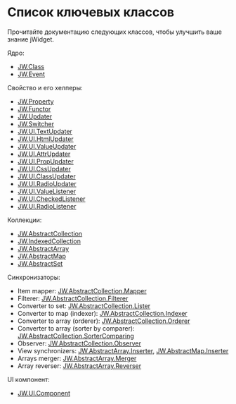 ﻿# Список ключевых классов

Прочитайте документацию следующих классов, чтобы улучшить ваше знание jWidget.

Ядро:

- [JW.Class](#!/guide/rujwclass)
- [JW.Event](#!/guide/rujwevent)

Свойство и его хелперы:

- [JW.Property](#!/guide/rujwproperty)
- [JW.Functor](#!/guide/rujwfunctor)
- [JW.Updater](#!/guide/rujwupdater)
- [JW.Switcher](#!/guide/rujwswitcher)
- [JW.UI.TextUpdater](#!/guide/rujwuitextupdater)
- [JW.UI.HtmlUpdater](#!/guide/rujwuihtmlupdater)
- [JW.UI.ValueUpdater](#!/guide/rujwuivalueupdater)
- [JW.UI.AttrUpdater](#!/guide/rujwuiattrupdater)
- [JW.UI.PropUpdater](#!/guide/rujwuipropupdater)
- [JW.UI.CssUpdater](#!/guide/rujwuicssupdater)
- [JW.UI.ClassUpdater](#!/guide/rujwuiclassupdater)
- [JW.UI.RadioUpdater](#!/guide/rujwuiradioupdater)
- [JW.UI.ValueListener](#!/guide/rujwuivaluelistener)
- [JW.UI.CheckedListener](#!/guide/rujwuicheckedlistener)
- [JW.UI.RadioListener](#!/guide/rujwuiradiolistener)

Коллекции:

- [JW.AbstractCollection](#!/guide/rujwabstractcollection)
- [JW.IndexedCollection](#!/guide/rujwindexedcollection)
- [JW.AbstractArray](#!/guide/rujwabstractarray)
- [JW.AbstractMap](#!/guide/rujwabstractmap)
- [JW.AbstractSet](#!/guide/rujwabstractset)

Синхронизаторы:

- Item mapper: [JW.AbstractCollection.Mapper](#!/guide/rujwabstractcollectionmapper)
- Filterer: [JW.AbstractCollection.Filterer](#!/guide/rujwabstractcollectionfilterer)
- Converter to set: [JW.AbstractCollection.Lister](#!/guide/rujwabstractcollectionlister)
- Converter to map (indexer): [JW.AbstractCollection.Indexer](#!/guide/rujwabstractcollectionindexer)
- Converter to array (orderer): [JW.AbstractCollection.Orderer](#!/guide/rujwabstractcollectionorderer)
- Converter to array (sorter by comparer): [JW.AbstractCollection.SorterComparing](#!/guide/rujwabstractcollectionsortercomparing)
- Observer: [JW.AbstractCollection.Observer](#!/guide/rujwabstractcollectionobserver)
- View synchronizers: [JW.AbstractArray.Inserter](#!/guide/rujwabstractarrayinserter), [JW.AbstractMap.Inserter](#!/guide/rujwabstractmapinserter)
- Arrays merger: [JW.AbstractArray.Merger](#!/guide/rujwabstractarraymerger)
- Array reverser: [JW.AbstractArray.Reverser](#!/guide/rujwabstractarrayreverser)

UI компонент:

- [JW.UI.Component](#!/guide/rujwuicomponent)
